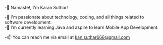 -👋 Namaste!, I'm Karan Suthar!

-👀 I'm passionate about technology, coding, and all things related to software development.   
-🌱 I’m currently learning Java and aspire to learn Mobile App Development.

-📫 You can reach me via email at kan.suthar666@gmail.com  
